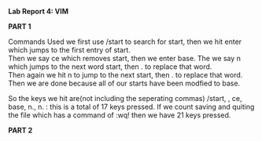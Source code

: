 **Lab Report 4: VIM**

**PART 1**


Commands Used we first use /start to search for start, then we hit enter which jumps to the first entry of start. <br>
Then we say ce which removes start, then we enter base. The we say n which jumps to the next word start, then . to replace that word.<br>
Then again we hit n to jump to the next start, then . to replace that word. Then we are done because all of our starts have been 
modfied to base.
<br>

So the keys we hit are(not including the seperating commas) /start, <enter>, ce, base, n., n. : this is a total of 17 keys pressed.
 If we count saving and quiting the file which has a command of :wq! then we have 21 keys pressed.
 
 
 
 **PART 2**
